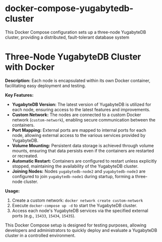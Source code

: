 # docker-compose-yugabytedb-cluster

This Docker Compose configuration sets up a three-node YugabyteDB cluster, providing a distributed, fault-tolerant database system

# Three-Node YugabyteDB Cluster with Docker

**Description:**
Each node is encapsulated within its own Docker container, facilitating easy deployment and testing.

**Key Features:**

- **YugabyteDB Version:** The latest version of YugabyteDB is utilized for each node, ensuring access to the latest features and improvements.
- **Custom Network:** The nodes are connected to a custom Docker network (`custom-network`), enabling secure communication between the containers.
- **Port Mapping:** External ports are mapped to internal ports for each node, allowing external access to the various services provided by YugabyteDB.
- **Volume Mounting:** Persistent data storage is achieved through volume mounts, ensuring that data persists even if the containers are restarted or recreated.
- **Automatic Restart:** Containers are configured to restart unless explicitly stopped, maintaining the availability of the YugabyteDB cluster.
- **Joining Nodes:** Nodes `yugabytedb-node2` and `yugabytedb-node3` are configured to join `yugabytedb-node1` during startup, forming a three-node cluster.

**Usage:**

1. Create a custom network: `docker network create custom-network`
2. Execute `docker-compose up -d` to start the YugabyteDB cluster.
3. Access each node's YugabyteDB services via the specified external ports (e.g., `15433`, `15434`, `15435`).

This Docker Compose setup is designed for testing purposes, allowing developers and administrators to quickly deploy and evaluate a YugabyteDB cluster in a controlled environment.

